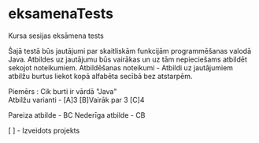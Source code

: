 # eksamenaTests
Kursa sesijas eksāmena tests

Šajā testā būs jautājumi par skaitliskām funkcijām programmēšanas valodā Java.
Atbildes uz jautājumu būs vairākas un uz tām nepieciešams atbildēt sekojot noteikumiem.
Atbildēšanas noteikumi - Atbildi uz jautājumiem atbilžu burtus liekot kopā alfabēta secībā bez atstarpēm.

Piemērs : 
Cik burti ir vārdā "Java"  
Atbilžu varianti - 
[A]3 
[B]Vairāk par 3 
[C]4

Pareiza  atbilde - BC
Nederīga atbilde - CB

[ ] - Izveidots projekts

